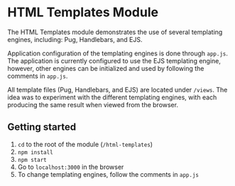 # HTML Templates Module
The HTML Templates module demonstrates the use of several templating engines, including: Pug, Handlebars, and EJS.

 Application configuration of the templating engines is done through `app.js`. The application is currently configured to
 use the EJS templating engine, however, other engines can be initialized and used by following the comments in `app.js`.
 
 All template files (Pug, Handlebars, and EJS) are located under `/views`. The idea was to experiment with the different templating
 engines, with each producing the same result when viewed from the browser.
 
 ## Getting started
 1. `cd` to the root of the module (`/html-templates`)
 2. `npm install`
 3. `npm start`
 4. Go to `localhost:3000` in the browser
 5. To change templating engines, follow the comments in `app.js`  